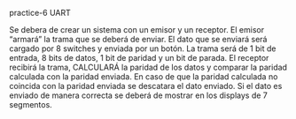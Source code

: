 practice-6
UART

Se debera de crear un sistema con un emisor y un receptor. El emisor “armará” la trama que se deberá de enviar. El dato que se enviará será cargado por 8 switches y enviada por un botón. La trama será de 1 bit de entrada, 8 bits de datos, 1 bit de paridad y un bit de parada. El receptor recibirá la trama, CALCULARÁ la paridad de los datos y comparar la paridad calculada con la paridad enviada. En caso de que la paridad calculada no coincida con la paridad enviada se descatara el dato enviado. Si el dato es enviado de manera correcta se deberá de mostrar en los displays de 7 segmentos.
